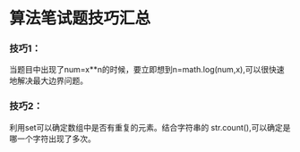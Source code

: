 # 算法笔试题技巧汇总

### 技巧1：
当题目中出现了num=x**n的时候，要立即想到n=math.log(num,x),可以很快速地解决最大边界问题。
### 技巧2：
利用set可以确定数组中是否有重复的元素。结合字符串的 str.count(),可以确定是哪一个字符出现了多次。
